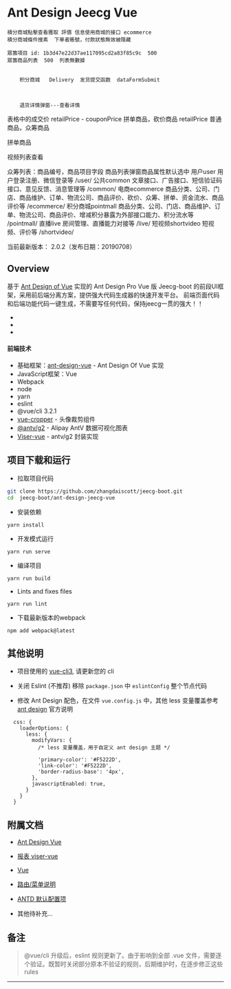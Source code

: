 Ant Design Jeecg Vue
====



    積分商城點擊查看獲取 評價 信息使用商城的接口 ecommerce
    積分商城條件搜素  下單者賬號，付款狀態無效被隱藏

    眾籌項目 id: 1b3d47e22d37ae117095cd2a83f85c9c  500
    眾籌商品列表  500  列表無數據


        积分商城   Delivery  发货提交函数  dataFormSubmit



        退货详情弹窗---查看详情

表格中的成交价
  retailPrice -  couponPrice   拼单商品，砍价商品
retailPrice 普通商品，众筹商品

拼单商品

  视频列表查看













  众筹列表：商品编号，商品项目字段
  商品列表弹窗商品属性默认选中
用户user	用户登录注册、微信登录等	/user/
公共common	文章接口、广告接口、短信验证码接口、意见反馈、消息管理等	/common/
电商ecommerce	商品分类、公司、门店、商品维护、订单、物流公司、商品评价、砍价、众筹、拼单、资金流水、商品评价等	/ecommerce/
积分商城pointmall	商品分类、公司、门店、商品维护、订单、物流公司、商品评价、增减积分暴露为外部接口能力、积分流水等	/pointmall/
直播live	房间管理、直播能力对接等	/live/
短视频shortvideo	短视频、评价等	/shortvideo/


当前最新版本： 2.0.2（发布日期：20190708）

Overview
----

基于 [Ant Design of Vue](https://vuecomponent.github.io/ant-design-vue/docs/vue/introduce-cn/) 实现的 Ant Design Pro  Vue 版
Jeecg-boot 的前段UI框架，采用前后端分离方案，提供强大代码生成器的快速开发平台。
前端页面代码和后端功能代码一键生成，不需要写任何代码，保持jeecg一贯的强大！！

-
-

-

#### 前端技术

- 基础框架：[ant-design-vue](https://github.com/vueComponent/ant-design-vue) - Ant Design Of Vue 实现
- JavaScript框架：Vue
- Webpack
- node
- yarn
- eslint
- @vue/cli 3.2.1
- [vue-cropper](https://github.com/xyxiao001/vue-cropper) - 头像裁剪组件
- [@antv/g2](https://antv.alipay.com/zh-cn/index.html) - Alipay AntV 数据可视化图表
- [Viser-vue](https://viserjs.github.io/docs.html#/viser/guide/installation)  - antv/g2 封装实现



项目下载和运行
----

- 拉取项目代码
```bash
git clone https://github.com/zhangdaiscott/jeecg-boot.git
cd  jeecg-boot/ant-design-jeecg-vue
```

- 安装依赖
```
yarn install
```

- 开发模式运行
```
yarn run serve
```

- 编译项目
```
yarn run build
```

- Lints and fixes files
```
yarn run lint
```

- 下载最新版本的webpack
```
npm add webpack@latest
```



其他说明
----

- 项目使用的 [vue-cli3](https://cli.vuejs.org/guide/), 请更新您的 cli

- 关闭 Eslint (不推荐) 移除 `package.json` 中 `eslintConfig` 整个节点代码

- 修改 Ant Design 配色，在文件 `vue.config.js` 中，其他 less 变量覆盖参考 [ant design](https://ant.design/docs/react/customize-theme-cn) 官方说明
```ecmascript 6
  css: {
    loaderOptions: {
      less: {
        modifyVars: {
          /* less 变量覆盖，用于自定义 ant design 主题 */

          'primary-color': '#F5222D',
          'link-color': '#F5222D',
          'border-radius-base': '4px',
        },
        javascriptEnabled: true,
      }
    }
  }
```



附属文档
----
- [Ant Design Vue](https://vuecomponent.github.io/ant-design-vue/docs/vue/introduce-cn)

- [报表 viser-vue](https://viserjs.github.io/demo.html#/viser/bar/basic-bar)

- [Vue](https://cn.vuejs.org/v2/guide)

- [路由/菜单说明](https://github.com/zhangdaiscott/jeecg-boot/tree/master/ant-design-jeecg-vue/src/router/README.md)

- [ANTD 默认配置项](https://github.com/zhangdaiscott/jeecg-boot/tree/master/ant-design-jeecg-vue/src/defaultSettings.js)

- 其他待补充...


备注
----

> @vue/cli 升级后，eslint 规则更新了。由于影响到全部 .vue 文件，需要逐个验证。既暂时关闭部分原本不验证的规则，后期维护时，在逐步修正这些 rules

---